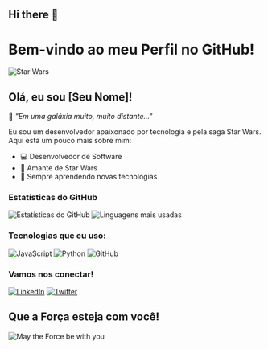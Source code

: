 ## Hi there 👋
# Bem-vindo ao meu Perfil no GitHub! 

![Star Wars](https://media.giphy.com/media/3o7btPCcdNniyf0ArS/giphy.gif)

## Olá, eu sou [Seu Nome]!

🌌 *"Em uma galáxia muito, muito distante..."*

Eu sou um desenvolvedor apaixonado por tecnologia e pela saga Star Wars. Aqui está um pouco mais sobre mim:

- 💻 Desenvolvedor de Software
- 🚀 Amante de Star Wars
- 🌟 Sempre aprendendo novas tecnologias

### Estatísticas do GitHub

![Estatísticas do GitHub](https://github-readme-stats.vercel.app/api?username=seu-usuario&show_icons=true&theme=dark)
![Linguagens mais usadas](https://github-readme-stats.vercel.app/api/top-langs/?username=seu-usuario&layout=compact&theme=dark)

### Tecnologias que eu uso:

![JavaScript](https://img.shields.io/badge/-JavaScript-black?style=flat-square&logo=javascript)
![Python](https://img.shields.io/badge/-Python-black?style=flat-square&logo=python)
![GitHub](https://img.shields.io/badge/-GitHub-black?style=flat-square&logo=github)

### Vamos nos conectar!

[![LinkedIn](https://img.shields.io/badge/-LinkedIn-black?style=flat-square&logo=linkedin)](https://www.linkedin.com/in/seu-perfil)
[![Twitter](https://img.shields.io/badge/-Twitter-black?style=flat-square&logo=twitter)](https://twitter.com/seu-perfil)

## Que a Força esteja com você!

![May the Force be with you](https://media.giphy.com/media/l0HlSNOxJB956qwfK/giphy.gif)
